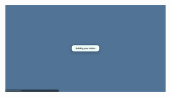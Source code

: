 ![Picture shows a conditional loading screen to be displayed if the request is still pending](./demoPics/profile-cards_conditional-loading-state.png)
